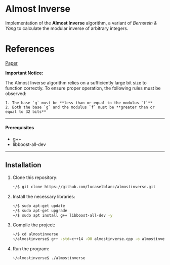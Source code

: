 # Almost Inverse
Implementation of the **Almost Inverse** algorithm, a variant of *Bernstein &amp; Yang* to calculate the modular inverse of arbitrary integers.

# References   
[Paper](https://gcd.cr.yp.to/papers.html#safegcd)

**Important Notice:**

The Almost Inverse algorithm relies on a sufficiently large bit size to function correctly. To ensure proper operation, the following rules must be observed:

    1. The base `g` must be **less than or equal to the modulus `f`**
    2. Both the base `g` and the modulus `f` must be **greater than or equal to 32 bits**

---

#### Prerequisites

- g++
- libboost-all-dev

---

## Installation

1. Clone this repository:
    ```bash
    ~/$ git clone https://github.com/lucaselblanc/almostinverse.git
    ```

2. Install the necessary libraries:
    ```bash
    ~/$ sudo apt-get update
    ~/$ sudo apt-get upgrade
    ~/$ sudo apt install g++ libboost-all-dev -y
    ```

3. Compile the project:
    ```bash
    ~/$ cd almostinverse
    ~/almostinverse$ g++ -std=c++14 -O0 almostinverse.cpp -o almostinverse
    ```

4. Run the program:
    ```bash
    ~/almostinverse$ ./almostinverse
    ```
